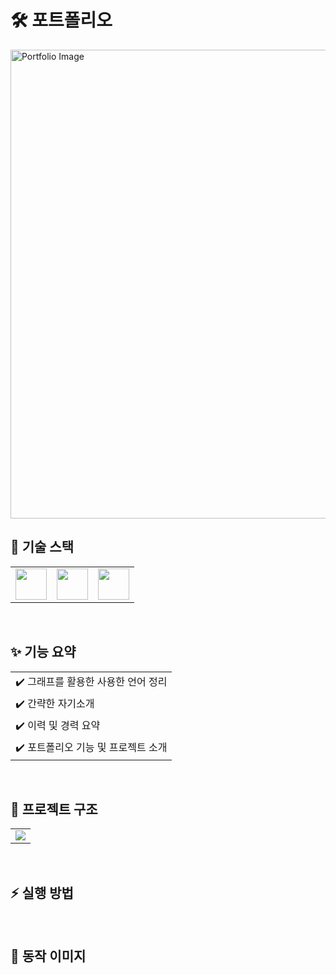 <div align="left">
    <h1>🛠 포트폴리오</h1>
    <img src="https://github.com/user-attachments/assets/b6ae4188-8a4d-4572-868c-63af7a165176" alt="Portfolio Image" width="750">
    <br>
    <!-- 기술 스택 -->
    <h2>🚀 기술 스택</h2>
    <table>
        <tr>
            <td align="center"><img src="https://github.com/user-attachments/assets/0d199af1-5d98-47e6-a9d8-e6376916354f" width="50"></td>
            <td align="center"><img src="https://github.com/user-attachments/assets/5364f0c9-a56e-4519-bfeb-0c7c2377ef2f" width="50"><br></td>
            <td align="center"><img src="https://github.com/user-attachments/assets/4588e812-b1c1-4645-beb2-286aa57e3c41" width="50"><br></td>
        </tr>
    </table>
    <br>
</div>

<div align="left">
    <!-- 기능 요약 -->
    <h2>✨ 기능 요약</h2>
    <table>
        <tr>
            <td>✔️ 그래프를 활용한 사용한 언어 정리</td>
        </tr>
        <tr>
            <td>✔️ 간략한 자기소개</td>
        </tr>
        <tr>
            <td>✔️ 이력 및 경력 요약</td>
        </tr>
        <tr>
            <td>✔️ 포트폴리오 기능 및 프로젝트 소개</td>
        </tr>
    </table>
    <br>
</div>

<h2>📁 프로젝트 구조</h2>
<table>
    <tr>
        <td align="center"><img src="https://github.com/user-attachments/assets/983a8d70-b55c-4af8-b504-7c3ab6473a83" ></td>
    </tr>
</table>

<br>

<!-- 실행 방법 -->
<h2>⚡ 실행 방법</h2>
<!-- 실행 방법 내용은 이미지로 대체 예정 -->

<br>

<!-- 동작 이미지 -->
<h2>📸 동작 이미지</h2>
<!-- 동작 이미지 내용은 이미지로 대체 예정 -->

